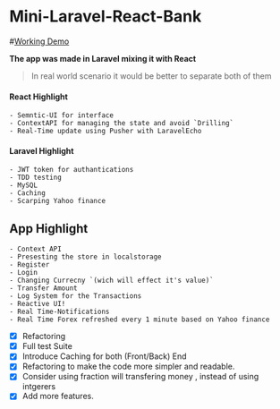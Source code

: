 # Mini-Laravel-React-Bank

#[Working Demo](http://abanoubnassem.tk/bank/home)




**The app was made in Laravel mixing it with React** 

>In real world scenario it would be better to separate both of them


#### React Highlight
    - Semntic-UI for interface
    - ContextAPI for managing the state and avoid `Drilling`
    - Real-Time update using Pusher with LaravelEcho
    

#### Laravel Highlight
    - JWT token for authantications 
    - TDD testing 
    - MySQL
    - Caching
    - Scarping Yahoo finance 
    
    
## App Highlight
    - Context API
    - Presesting the store in localstorage
    - Register
    - Login
    - Changing Currecny `(wich will effect it's value)`
    - Transfer Amount
    - Log System for the Transactions
    - Reactive UI!
    - Real Time-Notifications
    - Real Time Forex refreshed every 1 minute based on Yahoo finance
    
    


- [x] Refactoring 
- [x] Full test Suite
- [x] Introduce Caching for both (Front/Back) End
- [x] Refactoring to make the code more simpler and readable.
- [x] Consider using fraction will transfering money , instead of using intgerers
- [x] Add more features.
